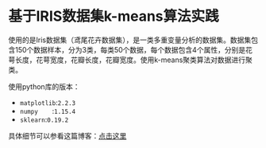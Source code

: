 # 基于IRIS数据集k-means算法实践

使用的是Iris数据集（鸢尾花卉数据集），是一类多重变量分析的数据集。数据集包含150个数据样本，分为3类，每类50个数据，每个数据包含4个属性，分别是花萼长度，花萼宽度，花瓣长度，花瓣宽度。使用k-means聚类算法对数据进行聚类。

使用python库的版本：

* `matplotlib`:`2.2.3`
* `numpy	`:`1.15.4`
* `sklearn`:`0.19.2`

具体细节可以参看这篇博客：[点击这里](https://blog.csdn.net/weixin_44338712/article/details/107213242)